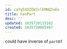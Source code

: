 ```yaml
---
id: caYg5XUIEWJclEMNQ2eEo
title: hasPart
desc: ''
updated: 1635720115162
created: 1635720085467
---
```



could have inverse of `partOf`
